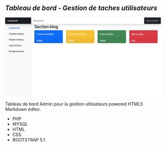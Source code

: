 ## _Tableau de bord - Gestion de taches utilisateurs_

 ![alt text](https://github.com/rapprou/dashboard_admin_blog/blob/main/img/dashboard.jpeg) 

Tableau de bord Admin pour la gestion utilisateurs powered HTML5 Markdown editor.

- PHP
- MYSQL
- HTML
- CSS
- BOOTSTRAP 5.1


 